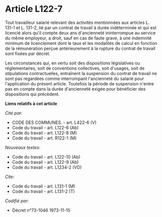 # Article L122-7

Tout travailleur salarié relevant des activités mentionnées aux articles L. 131-1 et L. 131-2, lié par un contrat de travail
à durée indéterminée et qui est licencié alors qu'il compte deux ans d'ancienneté ininterrompue au service du même employeur,
a droit, sauf en cas de faute grave, à une indemnité minimum de licenciement dont le taux et les modalités de calcul en
fonction de la rémunération perçue antérieurement à la rupture du contrat de travail sont fixées par décret.

Les circonstances qui, en vertu soit des dispositions législatives ou réglementaires, soit de conventions collectives, soit
d'usages, soit de stipulations contractuelles, entraînent la suspension du contrat de travail ne sont pas regardées comme
interrompant l'ancienneté du salarié pour l'application du présent article. Toutefois la période de suspension n'entre pas en
compte dans la durée d'ancienneté exigée pour bénéficier des dispositions qui précèdent.

**Liens relatifs à cet article**

_Cité par_:

  - CODE DES COMMUNES. - art. L422-6 (V)
  - Code du travail - art. L122-6 (Ab)
  - Code du travail - art. L122-8 (M)
  - Code du travail - art. R122-1 (M)

_Nouveaux textes_:

  - Code du travail - art. L122-10 (Ab)
  - Code du travail - art. L122-9 (Ab)
  - Code du travail - art. L1234-2 (VD)

_Cite_:

  - Code du travail - art. L131-1 (M)
  - Code du travail - art. L131-2 (T)

_Codifié par_:

  - Décret n°73-1046 1973-11-15
